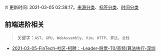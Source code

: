 :alarm_clock: 更新时间: 2021-03-05 02:38:17。[来源分类](../README.md)、[标签分类](../TAGS.md)、[时间分类](../TIMELINE.md)

## 前端进阶相关


> 关键字：`AST`、`GPU`、`WebAssembly`、`Vim`、`HTTP`、`算法`、`全栈`



- [2021-03-05-FinTech-社区-招聘：-Leader-股票-T0/高频/算法执行-深圳](https://www.v2ex.com/t/758695) 